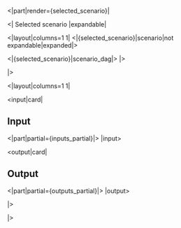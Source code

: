 <|part|render={selected_scenario}|

<| Selected scenario |expandable|

<|layout|columns=1 1|
<|{selected_scenario}|scenario|not expandable|expanded|>

<|{selected_scenario}|scenario_dag|>
|>

|>


<|layout|columns=1 1|

<input|card|
## Input
<|part|partial={inputs_partial}|>
|input>

<output|card|
## Output
<|part|partial={outputs_partial}|>
|output>

|>

|>